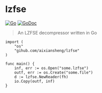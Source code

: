 # lzfse

[![Go](https://github.com/aixiansheng/lzfseworkflows/Go/badge.svg?branch=master)](https://github.com/aixiansheng/lzfse/actions) [![GoDoc](https://godoc.org/github.com/aixiansheng/lzfse?status.svg)](https://pkg.go.dev/github.com/aixiansheng/lzfse)

> An LZFSE decompressor written in Go

```golang
import (
	"os"
	"gihub.com/aixiansheng/lzfse"
)

func main() {
	inf, err := os.Open("some.lzfse")
	outf, err := os.Create("some.file")
	d := lzfse.NewReader(fh)
	io.Copy(outf, inf)
}
```
